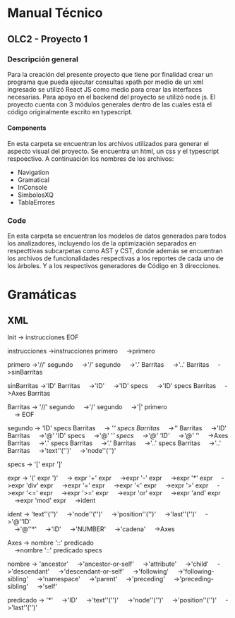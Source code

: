 # Manual Técnico
## OLC2 - Proyecto 1


### Descripción general
Para la creación del presente proyecto que tiene por finalidad crear un programa que pueda ejecutar consultas xpath por medio de un xml ingresado se utilizó React JS como medio para crear las interfaces necesarias. Para apoyo en el backend del proyecto se utilizó node js.
El proyecto cuenta con 3 módulos generales dentro de las cuales está el código originalmente escrito en typescript.

#### Components
En esta carpeta se encuentran los archivos utilizados para generar el aspecto visual del proyecto. Se encuentra un html, un css y el typescript respoectivo.
A continuación los nombres de los archivos:
- Navigation
- Gramatical
- InConsole
- SimbolosXQ
- TablaErrores

### Code
En esta carpeta se encuentran los modelos de datos generados para todos los analizadores, incluyendo los de la optimización separados en respecttivas subcarpetas como AST y CST, donde además se encuentran los archivos de funcionalidades respectivas a los reportes de cada uno de los árboles. Y a los respectivos generadores de Código en 3 direcciones.

# Gramáticas

## XML

Init -> instrucciones EOF

instrucciones ->instrucciones primero
&nbsp;&nbsp;&nbsp;&nbsp;->primero

primero ->'//'  segundo
&nbsp;&nbsp;&nbsp;&nbsp;->'/' segundo
&nbsp;&nbsp;&nbsp;&nbsp;->'.' Barritas
&nbsp;&nbsp;&nbsp;&nbsp;->'..' Barritas 
&nbsp;&nbsp;&nbsp;&nbsp;->sinBarritas

sinBarritas ->'ID' Barritas 
&nbsp;&nbsp;&nbsp;&nbsp;->'ID'
&nbsp;&nbsp;&nbsp;&nbsp;->'ID' specs 
&nbsp;&nbsp;&nbsp;&nbsp;->'ID' specs Barritas 
&nbsp;&nbsp;&nbsp;&nbsp;->Axes Barritas 

Barritas -> '//'  segundo
&nbsp;&nbsp;&nbsp;&nbsp;->'/' segundo 
&nbsp;&nbsp;&nbsp;&nbsp;->'|' primero   
&nbsp;&nbsp;&nbsp;&nbsp;-> EOF

segundo -> 'ID' specs Barritas
&nbsp;&nbsp;&nbsp;&nbsp;-> '*' specs Barritas
&nbsp;&nbsp;&nbsp;&nbsp;->'*' Barritas 
&nbsp;&nbsp;&nbsp;&nbsp;->'ID' Barritas
&nbsp;&nbsp;&nbsp;&nbsp;->'@' 'ID' specs 
&nbsp;&nbsp;&nbsp;&nbsp;->'@' '*' specs
&nbsp;&nbsp;&nbsp;&nbsp;->'@' 'ID' 
&nbsp;&nbsp;&nbsp;&nbsp;->'@' '*' 
&nbsp;&nbsp;&nbsp;&nbsp;->Axes Barritas 
&nbsp;&nbsp;&nbsp;&nbsp;->'.' specs Barritas 
&nbsp;&nbsp;&nbsp;&nbsp;->'.' Barritas 
&nbsp;&nbsp;&nbsp;&nbsp;->'..' specs Barritas
&nbsp;&nbsp;&nbsp;&nbsp;->'..' Barritas 
&nbsp;&nbsp;&nbsp;&nbsp;->'text''('')' 
&nbsp;&nbsp;&nbsp;&nbsp;->'node''('')'

specs -> '[' expr ']'

expr -> '(' expr ')'
&nbsp;&nbsp;&nbsp;&nbsp;-> expr '+' expr
&nbsp;&nbsp;&nbsp;&nbsp;->expr '-' expr
&nbsp;&nbsp;&nbsp;&nbsp;->expr '*' expr
&nbsp;&nbsp;&nbsp;&nbsp;->expr 'div' expr
&nbsp;&nbsp;&nbsp;&nbsp;->expr '=' expr
&nbsp;&nbsp;&nbsp;&nbsp;->expr '<' expr
&nbsp;&nbsp;&nbsp;&nbsp;->expr '>' expr
&nbsp;&nbsp;&nbsp;&nbsp;->expr '<=' expr
&nbsp;&nbsp;&nbsp;&nbsp;->expr '>=' expr
&nbsp;&nbsp;&nbsp;&nbsp;->expr 'or' expr
&nbsp;&nbsp;&nbsp;&nbsp;->expr 'and' expr
&nbsp;&nbsp;&nbsp;&nbsp;->expr 'mod' expr
&nbsp;&nbsp;&nbsp;&nbsp;->ident

ident -> 'text''('')' 
&nbsp;&nbsp;&nbsp;&nbsp;->'node''('')'
&nbsp;&nbsp;&nbsp;&nbsp;->'position''('')'
&nbsp;&nbsp;&nbsp;&nbsp;->'last''('')' 
&nbsp;&nbsp;&nbsp;&nbsp;->'@''ID'  
&nbsp;&nbsp;&nbsp;&nbsp;->'@''*' 
&nbsp;&nbsp;&nbsp;&nbsp;->'ID'
&nbsp;&nbsp;&nbsp;&nbsp;->'NUMBER'
&nbsp;&nbsp;&nbsp;&nbsp;->'cadena' 
&nbsp;&nbsp;&nbsp;&nbsp;->Axes

Axes -> nombre '::' predicado  
&nbsp;&nbsp;&nbsp;&nbsp;->nombre '::' predicado specs

nombre -> 'ancestor'
&nbsp;&nbsp;&nbsp;&nbsp;->'ancestor-or-self'
&nbsp;&nbsp;&nbsp;&nbsp;->'attribute'
&nbsp;&nbsp;&nbsp;&nbsp;->'child'
&nbsp;&nbsp;&nbsp;&nbsp;->'descendant' 
&nbsp;&nbsp;&nbsp;&nbsp;->'descendant-or-self'
&nbsp;&nbsp;&nbsp;&nbsp;->'following'
&nbsp;&nbsp;&nbsp;&nbsp;->'following-sibling'
&nbsp;&nbsp;&nbsp;&nbsp;->'namespace'
&nbsp;&nbsp;&nbsp;&nbsp;->'parent'
&nbsp;&nbsp;&nbsp;&nbsp;->'preceding' 
&nbsp;&nbsp;&nbsp;&nbsp;->'preceding-sibling'
&nbsp;&nbsp;&nbsp;&nbsp;->'self'

predicado -> '*'
&nbsp;&nbsp;&nbsp;&nbsp;->'ID'
&nbsp;&nbsp;&nbsp;&nbsp;->'text''('')'
&nbsp;&nbsp;&nbsp;&nbsp;->'node''('')'
&nbsp;&nbsp;&nbsp;&nbsp;->'position''('')'
&nbsp;&nbsp;&nbsp;&nbsp;->'last''('')' 



